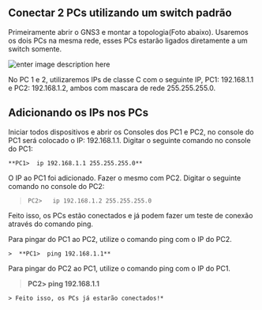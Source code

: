 **Conectar 2 PCs utilizando um switch padrão**
----------------------------------------------

Primeiramente abrir o GNS3 e montar a topologia(Foto abaixo).
Usaremos os dois PCs na mesma rede, esses PCs estarão ligados diretamente a um switch somente.

![enter image description here](https://uploaddeimagens.com.br/images/001/133/776/original/Conectar_2Pcs2.png?1507922374)

No PC 1 e 2, utilizaremos IPs de classe C com o seguinte IP, PC1: 192.168.1.1 e PC2: 192.168.1.2, ambos com mascara de rede 255.255.255.0. 

## Adicionando os IPs nos PCs ##
Iniciar todos dispositivos e abrir os Consoles dos PC1 e PC2, no console do PC1 será colocado o IP: 192.168.1.1.
Digitar o seguinte comando no console do PC1:

    **PC1>  ip 192.168.1.1 255.255.255.0**

O IP ao PC1 foi adicionado. Fazer o mesmo com PC2.
Digitar o seguinte comando no console do PC2:

> `PC2>   ip 192.168.1.2 255.255.255.0`

Feito isso, os PCs estão conectados e já podem fazer um teste de conexão através do comando ping.

Para pingar do PC1 ao PC2, utilize o comando ping com o IP do PC2.

    >  **PC1>  ping 192.168.1.1**

Para pingar do PC2 ao PC1, utilize o comando ping com o IP do PC1.

>  **PC2>  ping 192.168.1.1**
> 

    > Feito isso, os PCs já estarão conectados!*

